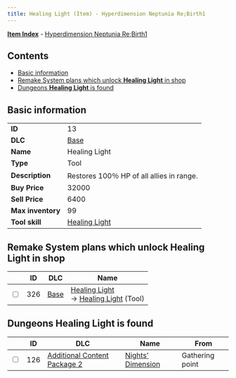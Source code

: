```yaml
---
title: Healing Light (Item) - Hyperdimension Neptunia Re;Birth1
---
```


[**Item Index**](/neptunia/rb1/item/index.html) - [Hyperdimension Neptunia Re;Birth1](/neptunia/rb1)

## Contents

- [Basic information](#basic-information)
- [Remake System plans which unlock **Healing Light** in shop](#remake-system-plans-which-unlock-healing-light-in-shop)
- [Dungeons **Healing Light** is found](#dungeons-healing-light-is-found)
## Basic information

|   |   |
| -- | -- |
| **ID** | 13 |
| **DLC** | [Base](/neptunia/rb1/dlc/1-base.html) |
| **Name** | Healing Light |
| **Type** | Tool |
| **Description** | Restores 100％ HP of all allies in range. |
| **Buy Price** | 32000 |
| **Sell Price** | 6400 |
| **Max inventory** | 99 |
| **Tool skill** | [Healing Light](/neptunia/rb1/skill/1-10013-healing-light.html) |


## Remake System plans which unlock **Healing Light** in shop

|    | ID | DLC | Name |
| -- | -- | --- | ---- |
| <input type="checkbox" id="rb1-remake-1-326" class="trackbox" /> | 326 | [Base](/neptunia/rb1/dlc/1-base.html) | [Healing Light](/neptunia/rb1/remake/1-326-healing-light.html)<br /> → [Healing Light](/neptunia/rb1/item/1-13-healing-light.html) (Tool) |


## Dungeons **Healing Light** is found

|    | ID | DLC | Name | From |
| -- | -- | --- | ---- | ---- |
| <input type="checkbox" id="rb1-dungeon-11-126" class="trackbox" /> | 126 | [Additional Content Package 2](/neptunia/rb1/dlc/11-pack2.html) | [Nights' Dimension](/neptunia/rb1/dungeon/11-126-nights-dimension.html) | Gathering point |
